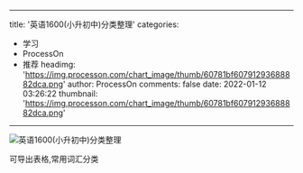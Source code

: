 
---
title: '英语1600(小升初中)分类整理'
categories: 
 - 学习
 - ProcessOn
 - 推荐
headimg: 'https://img.processon.com/chart_image/thumb/60781bf60791293688882dca.png'
author: ProcessOn
comments: false
date: 2022-01-12 03:26:22
thumbnail: 'https://img.processon.com/chart_image/thumb/60781bf60791293688882dca.png'
---

<div>   
<img class="thumb" alt="英语1600(小升初中)分类整理" src="https://img.processon.com/chart_image/thumb/60781bf60791293688882dca.png" referrerpolicy="no-referrer">
<p>可导出表格,常用词汇分类</p>  
</div>
            